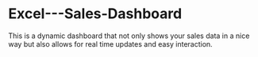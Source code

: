 # Excel---Sales-Dashboard
This is a dynamic dashboard that not only shows your sales data in a nice way but also allows for real time updates and easy interaction.
